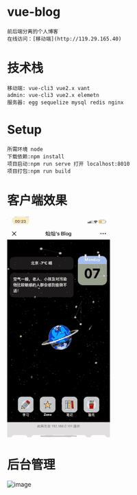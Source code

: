 # vue-blog

```
前后端分离的个人博客
在线访问：[移动端](http://119.29.165.40)
```

# 技术栈

```
移动端: vue-cli3 vue2.x vant
admin: vue-cli3 vue2.x elemetn
服务器: egg sequelize mysql redis nginx
```

# Setup

```
所需环境 node
下载依赖:npm install
项目启动:npm run serve 打开 localhost:8010
项目打包:npm run build
```

<!-- [后台管理](http://119.29.165.40:8010) -->

# 客户端效果

![image](https://github.com/z253573760/vue-blog/blob/master/src/assets/image/blog.gif?raw=true)

# 后台管理

![image](https://github.com/z253573760/vue-blog/blob/master/src/assets/image/admin.png?raw=true)
